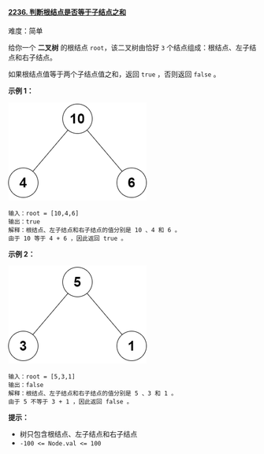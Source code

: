 ﻿#### [2236\. 判断根结点是否等于子结点之和](https://leetcode.cn/problems/root-equals-sum-of-children/)

难度：简单

给你一个 **二叉树** 的根结点 `root`，该二叉树由恰好 `3` 个结点组成：根结点、左子结点和右子结点。

如果根结点值等于两个子结点值之和，返回 `true` ，否则返回 `false` 。

**示例 1：**

![](./assets/img/Question2236_01.png)

```
输入：root = [10,4,6]
输出：true
解释：根结点、左子结点和右子结点的值分别是 10 、4 和 6 。
由于 10 等于 4 + 6 ，因此返回 true 。
```

**示例 2：**

![](./assets/img/Question2236_02.png)

```
输入：root = [5,3,1]
输出：false
解释：根结点、左子结点和右子结点的值分别是 5 、3 和 1 。
由于 5 不等于 3 + 1 ，因此返回 false 。
```

**提示：**

-   树只包含根结点、左子结点和右子结点
-   `-100 <= Node.val <= 100`
